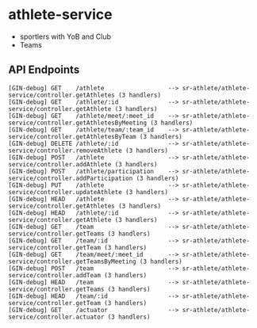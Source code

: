 # athlete-service

- sportlers with YoB and Club
- Teams


## API Endpoints

    [GIN-debug] GET    /athlete                  --> sr-athlete/athlete-service/controller.getAthletes (3 handlers)
    [GIN-debug] GET    /athlete/:id              --> sr-athlete/athlete-service/controller.getAthlete (3 handlers)
    [GIN-debug] GET    /athlete/meet/:meet_id    --> sr-athlete/athlete-service/controller.getAthletesByMeeting (3 handlers)
    [GIN-debug] GET    /athlete/team/:team_id    --> sr-athlete/athlete-service/controller.getAthletesByTeam (3 handlers)   
    [GIN-debug] DELETE /athlete/:id              --> sr-athlete/athlete-service/controller.removeAthlete (3 handlers)       
    [GIN-debug] POST   /athlete                  --> sr-athlete/athlete-service/controller.addAthlete (3 handlers)
    [GIN-debug] POST   /athlete/participation    --> sr-athlete/athlete-service/controller.addParticipation (3 handlers)    
    [GIN-debug] PUT    /athlete                  --> sr-athlete/athlete-service/controller.updateAthlete (3 handlers)
    [GIN-debug] HEAD   /athlete                  --> sr-athlete/athlete-service/controller.getAthletes (3 handlers)
    [GIN-debug] HEAD   /athlete/:id              --> sr-athlete/athlete-service/controller.getAthlete (3 handlers)
    [GIN-debug] GET    /team                     --> sr-athlete/athlete-service/controller.getTeams (3 handlers)
    [GIN-debug] GET    /team/:id                 --> sr-athlete/athlete-service/controller.getTeam (3 handlers)
    [GIN-debug] GET    /team/meet/:meet_id       --> sr-athlete/athlete-service/controller.getTeamsByMeeting (3 handlers)
    [GIN-debug] POST   /team                     --> sr-athlete/athlete-service/controller.addTeam (3 handlers)
    [GIN-debug] HEAD   /team                     --> sr-athlete/athlete-service/controller.getTeams (3 handlers)
    [GIN-debug] HEAD   /team/:id                 --> sr-athlete/athlete-service/controller.getTeam (3 handlers)
    [GIN-debug] GET    /actuator                 --> sr-athlete/athlete-service/controller.actuator (3 handlers)
